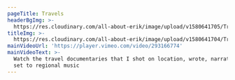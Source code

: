 ```yaml
---
pageTitle: Travels
headerBgImg: >-
  https://res.cloudinary.com/all-about-erik/image/upload/v1580641705/Travels/bamyan-banner_kxakxq.jpg
titleImg: >-
  https://res.cloudinary.com/all-about-erik/image/upload/v1580641704/Travels/travels_rcl4mu.png
mainVideoUrl: 'https://player.vimeo.com/video/293166774'
mainVideoText: >-
  Watch the travel documentaries that I shot on location, wrote, narrated, and
  set to regional music
---
```


